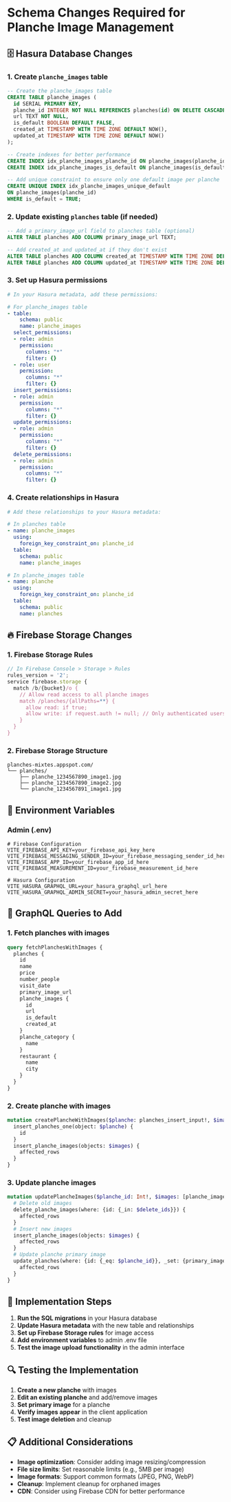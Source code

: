 # Schema Changes Required for Planche Image Management

## 🗄️ **Hasura Database Changes**

### 1. Create `planche_images` table

```sql
-- Create the planche_images table
CREATE TABLE planche_images (
  id SERIAL PRIMARY KEY,
  planche_id INTEGER NOT NULL REFERENCES planches(id) ON DELETE CASCADE,
  url TEXT NOT NULL,
  is_default BOOLEAN DEFAULT FALSE,
  created_at TIMESTAMP WITH TIME ZONE DEFAULT NOW(),
  updated_at TIMESTAMP WITH TIME ZONE DEFAULT NOW()
);

-- Create indexes for better performance
CREATE INDEX idx_planche_images_planche_id ON planche_images(planche_id);
CREATE INDEX idx_planche_images_is_default ON planche_images(is_default);

-- Add unique constraint to ensure only one default image per planche
CREATE UNIQUE INDEX idx_planche_images_unique_default 
ON planche_images(planche_id) 
WHERE is_default = TRUE;
```

### 2. Update existing `planches` table (if needed)

```sql
-- Add a primary_image_url field to planches table (optional)
ALTER TABLE planches ADD COLUMN primary_image_url TEXT;

-- Add created_at and updated_at if they don't exist
ALTER TABLE planches ADD COLUMN created_at TIMESTAMP WITH TIME ZONE DEFAULT NOW();
ALTER TABLE planches ADD COLUMN updated_at TIMESTAMP WITH TIME ZONE DEFAULT NOW();
```

### 3. Set up Hasura permissions

```yaml
# In your Hasura metadata, add these permissions:

# For planche_images table
- table:
    schema: public
    name: planche_images
  select_permissions:
  - role: admin
    permission:
      columns: "*"
      filter: {}
  - role: user
    permission:
      columns: "*"
      filter: {}
  insert_permissions:
  - role: admin
    permission:
      columns: "*"
      filter: {}
  update_permissions:
  - role: admin
    permission:
      columns: "*"
      filter: {}
  delete_permissions:
  - role: admin
    permission:
      columns: "*"
      filter: {}
```

### 4. Create relationships in Hasura

```yaml
# Add these relationships to your Hasura metadata:

# In planches table
- name: planche_images
  using:
    foreign_key_constraint_on: planche_id
  table:
    schema: public
    name: planche_images

# In planche_images table  
- name: planche
  using:
    foreign_key_constraint_on: planche_id
  table:
    schema: public
    name: planches
```

## 🔥 **Firebase Storage Changes**

### 1. Firebase Storage Rules

```javascript
// In Firebase Console > Storage > Rules
rules_version = '2';
service firebase.storage {
  match /b/{bucket}/o {
    // Allow read access to all planche images
    match /planches/{allPaths=**} {
      allow read: if true;
      allow write: if request.auth != null; // Only authenticated users can upload
    }
  }
}
```

### 2. Firebase Storage Structure

```
planches-mixtes.appspot.com/
└── planches/
    ├── planche_1234567890_image1.jpg
    ├── planche_1234567890_image2.jpg
    └── planche_1234567891_image1.jpg
```

## 🔧 **Environment Variables**

### Admin (.env)

```env
# Firebase Configuration
VITE_FIREBASE_API_KEY=your_firebase_api_key_here
VITE_FIREBASE_MESSAGING_SENDER_ID=your_firebase_messaging_sender_id_here
VITE_FIREBASE_APP_ID=your_firebase_app_id_here
VITE_FIREBASE_MEASUREMENT_ID=your_firebase_measurement_id_here

# Hasura Configuration
VITE_HASURA_GRAPHQL_URL=your_hasura_graphql_url_here
VITE_HASURA_GRAPHQL_ADMIN_SECRET=your_hasura_admin_secret_here
```

## 📝 **GraphQL Queries to Add**

### 1. Fetch planches with images

```graphql
query fetchPlanchesWithImages {
  planches {
    id
    name
    price
    number_people
    visit_date
    primary_image_url
    planche_images {
      id
      url
      is_default
      created_at
    }
    planche_category {
      name
    }
    restaurant {
      name
      city
    }
  }
}
```

### 2. Create planche with images

```graphql
mutation createPlancheWithImages($planche: planches_insert_input!, $images: [planche_images_insert_input!]!) {
  insert_planches_one(object: $planche) {
    id
  }
  insert_planche_images(objects: $images) {
    affected_rows
  }
}
```

### 3. Update planche images

```graphql
mutation updatePlancheImages($planche_id: Int!, $images: [planche_images_insert_input!]!, $delete_ids: [Int!]!) {
  # Delete old images
  delete_planche_images(where: {id: {_in: $delete_ids}}) {
    affected_rows
  }
  # Insert new images
  insert_planche_images(objects: $images) {
    affected_rows
  }
  # Update planche primary image
  update_planches(where: {id: {_eq: $planche_id}}, _set: {primary_image_url: $primary_url}) {
    affected_rows
  }
}
```

## 🚀 **Implementation Steps**

1. **Run the SQL migrations** in your Hasura database
2. **Update Hasura metadata** with the new table and relationships
3. **Set up Firebase Storage rules** for image access
4. **Add environment variables** to admin .env file
5. **Test the image upload functionality** in the admin interface

## 🔍 **Testing the Implementation**

1. **Create a new planche** with images
2. **Edit an existing planche** and add/remove images
3. **Set primary image** for a planche
4. **Verify images appear** in the client application
5. **Test image deletion** and cleanup

## 📋 **Additional Considerations**

- **Image optimization**: Consider adding image resizing/compression
- **File size limits**: Set reasonable limits (e.g., 5MB per image)
- **Image formats**: Support common formats (JPEG, PNG, WebP)
- **Cleanup**: Implement cleanup for orphaned images
- **CDN**: Consider using Firebase CDN for better performance
